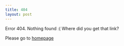 ```yaml
---
title: 404
layout: post
---
```


Error 404. Nothing found :( Where did you get that link?

Please go to [homepage](/)

